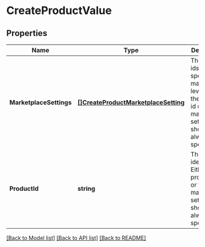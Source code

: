 # CreateProductValue

## Properties
Name | Type | Description | Notes
------------ | ------------- | ------------- | -------------
**MarketplaceSettings** | [**[]CreateProductMarketplaceSetting**](CreateProductMarketplaceSetting.md) | The product ids at specific marketplace level. Either the product id or the marketplace settings should always be specified | [optional] [default to null]
**ProductId** | **string** | The product identifier. Either the product id or the marketplace settings should always be specified | [optional] [default to null]

[[Back to Model list]](../README.md#documentation-for-models) [[Back to API list]](../README.md#documentation-for-api-endpoints) [[Back to README]](../README.md)


